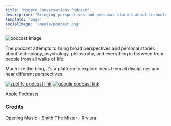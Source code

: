 ```yaml
---
title: 'Modern Conversations Podcast'
description: "Bringing perspectives and personal stories about technology, psychology, philosophy"
template: 'page'
socialImage: '/media/podcast.png'
---
```


![podcast image](/media/podcast.png)


The podcast attempts to bring broad perspectives and personal stories about technology, psychology, philosophy, and everything in between from people from all walks of life.

Much like the blog, it's a platform to explore ideas from all disciplines and hear different perspectives.


[![spotify podcast link](/media/spotify-podcast-badge.png)](https://open.spotify.com/show/7b7k54nKOHPtpu9kKXlx28)
[![google podcast link](https://www.gstatic.com/podcasts_console/promote/English_EN/EN_Google_Podcasts_Badge.svg)](https://podcasts.google.com/feed/aHR0cHM6Ly9zdG9yYWdlLmdvb2dsZWFwaXMuY29tL21vZGVybi1jb252ZXJzYXRpb25zL2ZlZWQvZmVlZC54bWw)

[Apple Podcasts](https://podcasts.apple.com/il/podcast/modern-conversations/id1526471627)
### Credits

Opening Music - [Smith The Mister](https://smiththemister.bandcamp.com/album/wednesday) - Riviera
